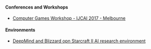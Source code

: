 
#### Conferences and Workshops
- [Computer Games Workshop - IJCAI 2017 - Melbourne](http://www.lamsade.dauphine.fr/~cazenave/cgw2017/cgw2017.html)


#### Environments
- [DeepMind and Blizzard opn Starcraft II AI research environment](https://deepmind.com/blog/deepmind-and-blizzard-open-starcraft-ii-ai-research-environment/) 
